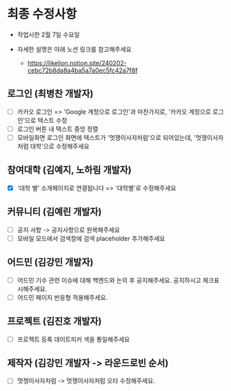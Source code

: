 # 최종 수정사항

- 작업시한 2월 7일 수요일

- 자세한 설명은 아래 노션 링크를 참고해주세요
  - https://likelion.notion.site/240202-cebc72b8da8a4ba5a7a0ec5fc42a7f8f


## 로그인 (최병찬 개발자)
  - [ ] 카카오 로그인 => 'Google 계정으로 로그인'과 마찬가지로, '카카오 계정으로 로그인'으로 텍스트 수정
  - [ ] 로그인 버튼 내 텍스트 중앙 정렬
  - [ ] 모바일화면 로그인 화면에 텍스트가 '멋쟁이사자처럼'으로 되어있는데, '멋쟁이사자처럼 대학'으로 수정해주세요

## 참여대학 (김예지, 노하림 개발자)
  - [x] '대학 별' 소개페이지로 연결됩니다 => '대학별'로 수정해주세요

## 커뮤니티 (김예린 개발자)
  - [ ] 공지 사항 -> 공지사항으로 원복해주세요
  - [ ] 모바일 모드에서 검색창에 검색 placeholder 추가해주세요

## 어드민 (김강민 개발자)
  - [ ] 어드민 기수 관련 이슈에 대해 백엔드와 논의 후 공지해주세요. 공지하시고 체크표시해주세요.
  - [ ] 어드민 페이지 반응형 적용해주세요.

## 프로젝트 (김진호 개발자)
  - [ ] 프로젝트 등록 데이트피커 색을 통일해주세요

## 제작자 (김강민 개발자 -> 라운드로빈 순서)
  - [ ] 멋쟁이사자차럼 -> 멋쟁이사자처럼 오타 수정해주세요.
